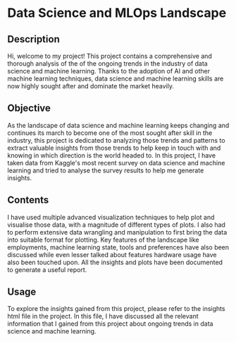 # Data Science and MLOps Landscape

## Description

Hi, welcome to my project! This project contains a comprehensive and thorough analysis of the of the ongoing trends in the industry of data science and machine learning. Thanks to the adoption of AI and other machine learning techniques, data science and machine learning skills are now highly sought after and dominate the market heavily.

## Objective

As the landscape of data science and machine learning keeps changing and continues its march to become one of the most sought after skill in the industry, this project is dedicated to analyzing those trends and patterns to extract valuable insights from those trends to help keep in touch with and knowing in which direction is the world headed to. In this project, I have taken data from Kaggle's most recent survey on data science and machine learning and tried to analyse the survey results to help me generate insights.

## Contents

I have used multiple advanced visualization techniques to help plot and visualise those data, with a magnitude of different types of plots. I also had to perform extensive data wrangling and manipulation to first bring the data into suitable format for plotting. Key features of the landscape like employments, machine learning state, tools and preferences have also been discussed while even lesser talked about features hardware usage have also been touched upon. All the insights and plots have been documented to generate a useful report.

## Usage

To explore the insights gained from this project, please refer to the insights html file in the project. In this file, I have discussed all the relevant information that I gained from this project about ongoing trends in data science and machine learning.
